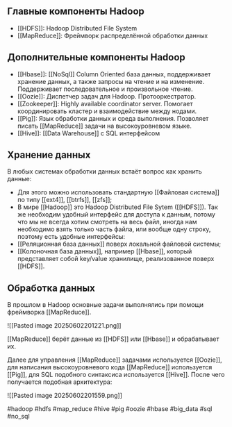 ## Главные компоненты Hadoop

- [[HDFS]]: Hadoop Distributed File System
- [[MapReduce]]: Фреймворк распределённой обработки данных
## Дополнительные компоненты Hadoop

- [[Hbase]]: [[NoSql]] Column Oriented база данных, поддерживает хранение данных, а также запросы на чтение и на изменение. Поддерживает последовательное и произвольное чтение. 
- [[Oozie]]: Диспетчер задач для Hadoop. Протооркестратор.
- [[Zookeeper]]: Highly available coordinator server. Помогает координировать кластер и взаимодействие между нодами. 
- [[Pig]]: Язык обработки данных и среда выполнения. Позволяет писать [[MapReduce]] задачи на высокоуровневом языке.
- [[Hive]]: [[Data Warehouse]] с SQL интерфейсом
## Хранение данных

В любых системах обработки данных встаёт вопрос как хранить данные:
- Для этого можно использовать стандартную [[Файловая система]] по типу [[ext4]], [[btrfs]], [[zfs]]; 
- В мире [[Hadoop]] это Hadoop Distributed File Sytem ([[HDFS]]).
Так же необходим удобный интерфейс для доступа к данным, потому что мы не всегда хотим смотреть на весь файл, иногда нам необходимо взять только часть файла, или вообще одну строку, поэтому есть удобные интерфейсы:
- [[Реляционная база данных]] поверх локальной файловой системы;
- [[Колоночная база данных]], например [[Hbase]], который представляет собой key/value хранилище, реализованное поверх [[HDFS]]. 
## Обработка данных

В прошлом в Hadoop основные задачи выполнялись при помощи фреймворка [[MapReduce]].

![[Pasted image 20250602201221.png]]

[[MapReduce]] берёт данные из [[HDFS]] или [[Hbase]] и обрабатывает их.

Далее для управления [[MapReduce]] задачами используется [[Oozie]], для написания высокоуровневого кода [[MapReduce]] используется [[Pig]], для SQL подобного синтаксиса используется [[Hive]]. После чего получается подобная архитектура:

![[Pasted image 20250602201559.png]]

#hadoop #hdfs #map_reduce #hive #pig #oozie #hbase #big_data #sql #no_sql
